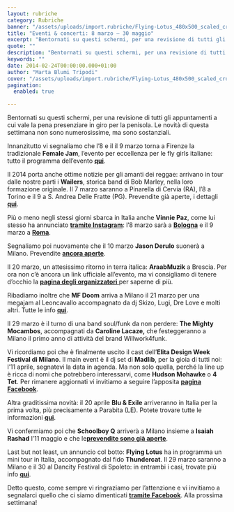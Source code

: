 ```yaml
---
layout: rubriche
category: Rubriche
banner: "/assets/uploads/import.rubriche/Flying-Lotus_480x500_scaled_cropp.jpg"
title: "Eventi & concerti: 8 marzo – 30 maggio"
excerpt: "Bentornati su questi schermi, per una revisione di tutti gli appuntamenti a cui vale la pena presenziare in giro per la penisola. Le novità di questa settimana non sono numerosissime, ma sono sostanziali. Innanzitutto vi segnaliamo che l’8 e il il 9 marzo torna a Firenze la tradizionale Female Jam, l’evento per eccellenza per le fly [&hellip"
quote: ""
description: "Bentornati su questi schermi, per una revisione di tutti gli appuntamenti a cui vale la pena presenziare in giro per la penisola. Le novità di questa settimana non sono numerosissime, ma sono sostanziali. Innanzitutto vi segnaliamo che l’8 e il il 9 marzo torna a Firenze la tradizionale Female Jam, l’evento per eccellenza per le fly [&hellip"
keywords: ""
date: 2014-02-24T00:00:00.000+01:00
author: "Marta Blumi Tripodi"
cover: "/assets/uploads/import.rubriche/Flying-Lotus_480x500_scaled_cropp.jpg"
pagination:
  enabled: true

---
```


[](https://hotmc.com/eventi-concerti-8-marzo-30-maggio/flying-lotus%5F480x500%5Fscaled%5Fcropp/)

Bentornati su questi schermi, per una revisione di tutti gli appuntamenti a cui vale la pena presenziare in giro per la penisola. Le novità di questa settimana non sono numerosissime, ma sono sostanziali.

Innanzitutto vi segnaliamo che l’8 e il il 9 marzo torna a Firenze la tradizionale **Female Jam**, l’evento per eccellenza per le fly girls italiane: tutto il programma dell’evento [**qui**](https://www.facebook.com/events/680701215283744/ "https://www.facebook.com/events/680701215283744/").

Il 2014 porta anche ottime notizie per gli amanti dei reggae: arrivano in tour dalle nostre parti i **Wailers**, storica band di Bob Marley, nella loro formazione originale. Il 7 marzo saranno a Pinarella di Cervia (RA), l’8 a Torino e il 9 a S. Andrea Delle Fratte (PG). Prevendite già aperte, i dettagli [**qui**](https://hotmc.com/wp-admin/post-new.php "http://hotmc.com/wp-admin/post-new.php").

Più o meno negli stessi giorni sbarca in Italia anche **Vinnie Paz**, come lui stesso ha annunciato [**tramite Instagram**](https://instagram.com/p/jvsnMWOP-R/ "http://instagram.com/p/jvsnMWOP-R/"): l’8 marzo sarà a [**Bologna**](https://www.facebook.com/events/1394364304159471/ "https://www.facebook.com/events/1394364304159471/") e il 9 marzo a [**Roma**](https://www.facebook.com/events/1416055588641958/ "https://www.facebook.com/events/1416055588641958/").

Segnaliamo poi nuovamente che il 10 marzo **Jason Derulo** suonerà a Milano. Prevendite [**ancora aperte**](http://www.ticketone.it/biglietti-jason-derulo-milano.html?affiliate=ITT&doc=artistPages%2Ftickets&fun=artist&action=tickets&key=807597%243356276 "http://www.ticketone.it/biglietti-jason-derulo-milano.html?affiliate=ITT&doc=artistPages%2Ftickets&fun=artist&action=tickets&key=807597%243356276").

Il 20 marzo, un attesissimo ritorno in terra italica: **AraabMuzik** a Brescia. Per ora non c’è ancora un link ufficiale all’evento, ma vi consigliamo di tenere d’occhio la [**pagina degli organizzatori** ](https://www.facebook.com/Rehab.best.hiphop.in.town "https://www.facebook.com/Rehab.best.hiphop.in.town")per saperne di più.

Ribadiamo inoltre che **MF Doom** arriva a Milano il 21 marzo per una megajam al Leoncavallo accompagnato da dj Skizo, Lugi, Dre Love e molti altri. Tutte le info [**qui**](https://www.facebook.com/events/1480766648817179/ "https://www.facebook.com/events/1480766648817179/").

Il 29 marzo è il turno di una band soul/funk da non perdere: **The Mighty Mocambos**, accompagnati da **Caroline Lacaze,** che festeggeranno a Milano il primo anno di attività del brand Willwork4funk.

Vi ricordiamo poi che è finalmente uscito il cast dell’**Elita Design Week Festival di Milano**. Il main event è il dj set di **Madlib**, per la gioia di tutti noi: l’11 aprile, segnatevi la data in agenda. Ma non solo quella, perché la line up è ricca di nomi che potrebbero interessarvi, come **Hudson Mohawke** o **4 Tet**. Per rimanere aggiornati vi invitiamo a seguire l’apposita [**pagina Facebook**](https://www.facebook.com/events/248866005280912/?fref=ts "https://www.facebook.com/events/248866005280912/?fref=ts").

Altra graditissima novità: il 20 aprile **Blu & Exile** arriveranno in Italia per la prima volta, più precisamente a Parabita (LE). Potete trovare tutte le informazioni [**qui**](https://www.facebook.com/events/407629709373401 "https://www.facebook.com/events/407629709373401").

Vi confermiamo poi che **Schoolboy Q** arriverà a Milano insieme a **Isaiah Rashad** l’11 maggio e che le[**prevendite sono già aperte**](http://www.ticketone.it/tickets.html?affiliate=IGA&doc=erdetaila&fun=erdetail&erid=1138237&includeOnlybookable=true&gclid=CKXgns2bzLwCFa-WtAodWXUAOg "http://www.ticketone.it/tickets.html?affiliate=IGA&doc=erdetaila&fun=erdetail&erid=1138237&includeOnlybookable=true&gclid=CKXgns2bzLwCFa-WtAodWXUAOg").

Last but not least, un annuncio col botto: **Flying Lotus** ha in programma un mini tour in Italia, accompagnato dal fido **Thundercat**. Il 29 marzo saranno a Milano e il 30 al Dancity Festival di Spoleto: in entrambi i casi, trovate più info [**qui**](https://www.facebook.com/dnaconcertieproduzioni/photos/a.185137644864810.40950.141382855906956/712585675453335/?type=1&theater "https://www.facebook.com/dnaconcertieproduzioni/photos/a.185137644864810.40950.141382855906956/712585675453335/?type=1&theater").

Detto questo, come sempre vi ringraziamo per l’attenzione e vi invitiamo a segnalarci quello che ci siamo dimenticati [**tramite Facebook**](https://www.facebook.com/hotmcmag "https://www.facebook.com/hotmcmag"). Alla prossima settimana!